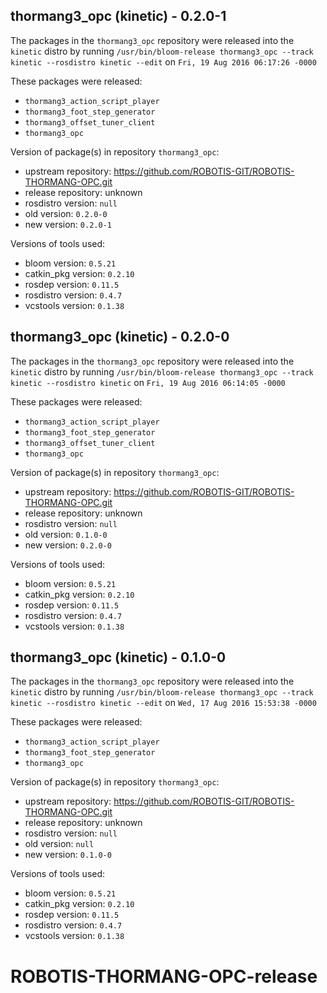 ## thormang3_opc (kinetic) - 0.2.0-1

The packages in the `thormang3_opc` repository were released into the `kinetic` distro by running `/usr/bin/bloom-release thormang3_opc --track kinetic --rosdistro kinetic --edit` on `Fri, 19 Aug 2016 06:17:26 -0000`

These packages were released:
- `thormang3_action_script_player`
- `thormang3_foot_step_generator`
- `thormang3_offset_tuner_client`
- `thormang3_opc`

Version of package(s) in repository `thormang3_opc`:

- upstream repository: https://github.com/ROBOTIS-GIT/ROBOTIS-THORMANG-OPC.git
- release repository: unknown
- rosdistro version: `null`
- old version: `0.2.0-0`
- new version: `0.2.0-1`

Versions of tools used:

- bloom version: `0.5.21`
- catkin_pkg version: `0.2.10`
- rosdep version: `0.11.5`
- rosdistro version: `0.4.7`
- vcstools version: `0.1.38`


## thormang3_opc (kinetic) - 0.2.0-0

The packages in the `thormang3_opc` repository were released into the `kinetic` distro by running `/usr/bin/bloom-release thormang3_opc --track kinetic --rosdistro kinetic` on `Fri, 19 Aug 2016 06:14:05 -0000`

These packages were released:
- `thormang3_action_script_player`
- `thormang3_foot_step_generator`
- `thormang3_offset_tuner_client`
- `thormang3_opc`

Version of package(s) in repository `thormang3_opc`:

- upstream repository: https://github.com/ROBOTIS-GIT/ROBOTIS-THORMANG-OPC.git
- release repository: unknown
- rosdistro version: `null`
- old version: `0.1.0-0`
- new version: `0.2.0-0`

Versions of tools used:

- bloom version: `0.5.21`
- catkin_pkg version: `0.2.10`
- rosdep version: `0.11.5`
- rosdistro version: `0.4.7`
- vcstools version: `0.1.38`


## thormang3_opc (kinetic) - 0.1.0-0

The packages in the `thormang3_opc` repository were released into the `kinetic` distro by running `/usr/bin/bloom-release thormang3_opc --track kinetic --rosdistro kinetic --edit` on `Wed, 17 Aug 2016 15:53:38 -0000`

These packages were released:
- `thormang3_action_script_player`
- `thormang3_foot_step_generator`
- `thormang3_opc`

Version of package(s) in repository `thormang3_opc`:

- upstream repository: https://github.com/ROBOTIS-GIT/ROBOTIS-THORMANG-OPC.git
- release repository: unknown
- rosdistro version: `null`
- old version: `null`
- new version: `0.1.0-0`

Versions of tools used:

- bloom version: `0.5.21`
- catkin_pkg version: `0.2.10`
- rosdep version: `0.11.5`
- rosdistro version: `0.4.7`
- vcstools version: `0.1.38`


# ROBOTIS-THORMANG-OPC-release